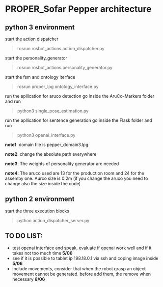 # PROPER_Sofar Pepper architecture


## python 3 environment

start the action dispatcher
> rosrun rosbot_actions action_dispatcher.py

start the personality_generator
> rosrun rosbot_actions personality_generator.py

start the fsm and ontology iterface
> rosrun proper_lpg ontology_interface.py

run the apllication for aruco detection
go inside the AruCo-Markers folder and run
>python3 single_pose_estimation.py  

run the apllication for sentence generation
go inside the Flask folder and run
>python3 openai_interface.py  

**note1**: domain file is pepper_domain3.lpg

**note2**: change the absolute path everywhere

**note3**: The weights of personality generator are needed

**note4**: The aruco used are 13 for the production room and 24 for the assemby one. Aurco size is 0.2m (if you change the aruco you need to change also the size inside the code)

## python 2 environment

start the three execution blocks

>python action_dispatcher_server.py



## TO DO LIST:
- test openai interface and speak, evaluate if openai work well and if it takes not too much time **5/06**
- see if it is possible to tablet ip 198.18.0.1 via ssh and coping image inside **5/06**
- include movements, consider that when the robot grasp an object movement cannot be generated. before add them, the remove when necessary **6/06**